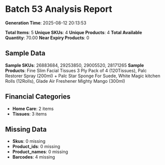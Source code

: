 # Batch 53 Analysis Report

**Generation Time**: 2025-08-12 20:13:53

**Total Items**: 5
**Unique SKUs**: 4
**Unique Products**: 4
**Total Available Quantity**: 70.00
**Near Expiry Products**: 0

## Sample Data
**Sample SKUs**: 26883684, 29253850, 29005520, 28171265
**Sample Products**: Fine Slim Facial Tissues 3 Ply Pack of 4 (120Tissues), Palc Restorer Spray (200ml) + Palc Star Sponge For Suede, White Magic kitchen Rolls (12Rolls), Glade Air Freshener Mighty Mango (300ml)

## Financial Categories
- **Home Care**: 2 items
- **Tissues**: 3 items

## Missing Data
- **Skus**: 0 missing
- **Product_ids**: 0 missing
- **Product_names**: 0 missing
- **Barcodes**: 4 missing
